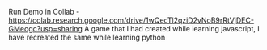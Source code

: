 Run Demo in Collab - https://colab.research.google.com/drive/1wQecTl2qziD2vNoB9rRtVjDEC-GMeogc?usp=sharing
A game that I had created while learning javascript, I have recreated the same while learning python
